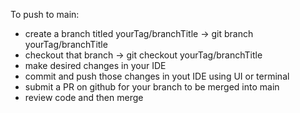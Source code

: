 To push to main:

- create a branch titled yourTag/branchTitle -> git branch yourTag/branchTitle
- checkout that branch -> git checkout yourTag/branchTitle
- make desired changes in your IDE
- commit and push those changes in yout IDE using UI or terminal
- submit a PR on github for your branch to be merged into main
- review code and then merge